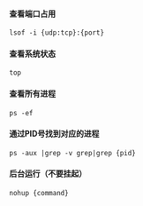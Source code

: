 #### 查看端口占用

```shell
lsof -i {udp:tcp}:{port}
```

#### 查看系统状态

```shell
top
```

#### 查看所有进程

```shell
ps -ef
```

#### 通过PID号找到对应的进程

```shell
ps -aux |grep -v grep|grep {pid}
```

#### 后台运行（不要挂起）

```shell
nohup {command}
```


